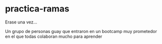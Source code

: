 # practica-ramas

Erase una vez...

Un grupo de personas guay que entraron en
un bootcamp muy prometedor
en el que todas colaboran mucho para aprender
